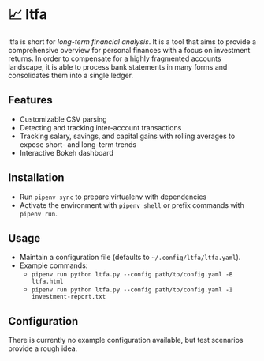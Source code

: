 # 📈 ltfa

ltfa is short for _long-term financial analysis_.
It is a tool that aims to provide a comprehensive overview for personal finances with a focus on investment returns.
In order to compensate for a highly fragmented accounts landscape, it is able to process bank statements in many forms and consolidates them into a single ledger.

## Features
- Customizable CSV parsing
- Detecting and tracking inter-account transactions
- Tracking salary, savings, and capital gains with rolling averages to expose short- and long-term trends
- Interactive Bokeh dashboard

## Installation
- Run `pipenv sync` to prepare virtualenv with dependencies
- Activate the environment with `pipenv shell` or prefix commands with `pipenv run`.

## Usage
- Maintain a configuration file (defaults to `~/.config/ltfa/ltfa.yaml`).
- Example commands:
  - `pipenv run python ltfa.py --config path/to/config.yaml -B ltfa.html`
  - `pipenv run python ltfa.py --config path/to/config.yaml -I investment-report.txt`

## Configuration
There is currently no example configuration available, but test scenarios provide a rough idea.
